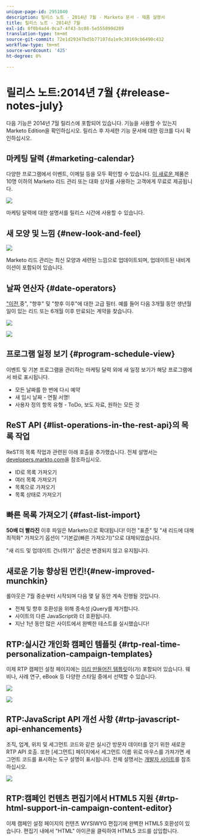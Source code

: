 ```yaml
---
unique-page-id: 2951040
description: 릴리스 노트 - 2014년 7월 - Marketo 문서 - 제품 설명서
title: 릴리스 노트 - 2014년 7월
exl-id: 0f0b4ad4-0ca7-4f43-bc08-5e555890d289
translation-type: tm+mt
source-git-commit: 72e1d29347bd5b77107da1e9c30169cb6490c432
workflow-type: tm+mt
source-wordcount: '425'
ht-degree: 0%

---
```


# 릴리스 노트:2014년 7월 {#release-notes-july}

다음 기능은 2014년 7월 릴리스에 포함되어 있습니다. 기능을 사용할 수 있는지 Marketo Edition을 확인하십시오. 릴리스 후 자세한 기능 문서에 대한 링크를 다시 확인하십시오.

## 마케팅 달력 {#marketing-calendar}

다양한 프로그램에서 이벤트, 이메일 등을 모두 확인할 수 있습니다. [이 새로운 ](/help/marketo/product-docs/core-marketo-concepts/marketing-calendar/understanding-the-calendar/navigating-the-marketing-calendar.md) 제품은 10명 이하의 Marketo 리드 관리 또는 대화 상자를 사용하는 고객에게 무료로 제공됩니다.

![](assets/image2014-9-22-14-3a22-3a27.png)

마케팅 달력에 대한 설명서를 릴리스 시간에 사용할 수 있습니다.

## 새 모양 및 느낌 {#new-look-and-feel}

![](assets/image2014-9-22-14-3a22-3a47.png)

Marketo 리드 관리는 최신 모양과 세련된 느낌으로 업데이트되며, 업데이트된 내비게이션이 포함되어 있습니다.

## 날짜 연산자 {#date-operators}

[&quot;이전 ](/help/marketo/product-docs/core-marketo-concepts/smart-lists-and-static-lists/creating-a-smart-list/smart-list-filter-operators-glossary.md) 중&quot;, &quot;향후&quot; 및 &quot;향후 이후&quot;에 대한 고급 필터. 예를 들어 다음 3개월 동안 생년월일이 있는 리드 또는 6개월 이후 만료되는 계약을 찾습니다.

![](assets/image2014-9-22-14-3a23-3a56.png)

![](assets/image2014-9-22-14-3a24-3a39.png)

## 프로그램 일정 보기 {#program-schedule-view}

이벤트 및 기본 프로그램을 관리하는 마케팅 달력 외에 새 일정 보기가 해당 프로그램에서 바로 표시됩니다.

* 모든 날짜를 한 번에 다시 예약
* 새 임시 날짜 - 연필 서명!
* 사용자 정의 항목 유형 - ToDo, 보도 자료, 원하는 모든 것

## ReST API {#list-operations-in-the-rest-api}의 목록 작업

ReST의 목록 작업과 관련된 아래 호출을 추가했습니다. 전체 설명서는 [developers.markto.com](https://developers.marketo.com/documentation/rest/)을 참조하십시오.

* ID로 목록 가져오기
* 여러 목록 가져오기
* 목록으로 가져오기
* 목록 상태로 가져오기

## 빠른 목록 가져오기 {#fast-list-import}

**50배 더 빨라진** 이후 파일은 Marketo으로 확대됩니다! 이전 &quot;표준&quot; 및 &quot;새 리드에 대해 최적화&quot; 가져오기 옵션이 &quot;기본값(빠른 가져오기)&quot;으로 대체되었습니다.

&quot;새 리드 및 업데이트 건너뛰기&quot; 옵션은 변경되지 않고 유지됩니다.

## 새로운 기능 향상된 먼킨!{#new-improved-munchkin}

롤아웃은 7월 중순부터 시작되며 다음 몇 달 동안 계속 진행될 것입니다.

* 전체 및 향후 호환성을 위해 종속성 jQuery를 제거합니다.
* 사이트의 다른 JavaScript와 더 호환됩니다.
* 지난 1년 동안 많은 사이트에서 완벽한 테스트를 실시했습니다!

## RTP:실시간 개인화 캠페인 템플릿 {#rtp-real-time-personalization-campaign-templates}

이제 RTP 캠페인 설정 페이지에는 [미리 만들어진 템플릿](/help/marketo/product-docs/web-personalization/using-templates/using-templates-to-create-web-campaigns.md)이(가) 포함되어 있습니다. 웨비나, 사례 연구, eBook 등 다양한 스타일 중에서 선택할 수 있습니다.

![](assets/image2014-9-22-14-3a25-3a13.png)

![](assets/image2014-9-22-14-3a25-3a47.png)

## RTP:JavaScript API 개선 사항 {#rtp-javascript-api-enhancements}

조직, 업계, 위치 및 세그먼트 코드와 같은 실시간 방문자 데이터를 얻기 위한 새로운 RTP API 호출. 또한 [세그먼트] 페이지에서 세그먼트 이름 위로 마우스를 가져가면 세그먼트 코드를 표시하는 도구 설명이 표시됩니다. 전체 설명서는 [개발자 사이트](https://developers.marketo.com/documentation/websites/rtp-js-api/)를 참조하십시오.

![](assets/image2014-9-22-14-3a26-3a11.png)

## RTP:캠페인 컨텐츠 편집기에서 HTML5 지원 {#rtp-html-support-in-campaign-content-editor}

이제 캠페인 설정 페이지의 컨텐츠 WYSIWYG 편집기에 완벽한 HTML5 호환성이 있습니다. 편집기 내에서 &quot;HTML&quot; 아이콘을 클릭하여 HTML5 코드를 삽입합니다.
